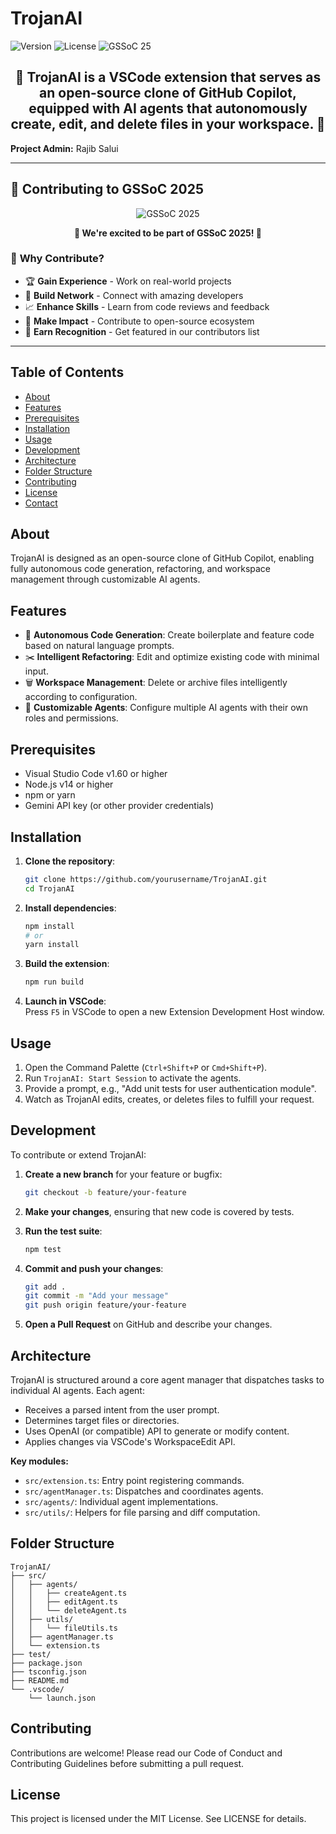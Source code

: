 # TrojanAI

![Version](https://img.shields.io/badge/version-0.1.0-blue.svg)
![License](https://img.shields.io/badge/license-MIT-green.svg)
![GSSoC 25](https://img.shields.io/badge/GSSoC-25-orange.svg)

<div align="center">

## **🤖 TrojanAI is a VSCode extension that serves as an open-source clone of GitHub Copilot, equipped with AI agents that autonomously create, edit, and delete files in your workspace. 🚀**

</div>

**Project Admin:** Rajib Salui

---

## 🤝 **Contributing to GSSoC 2025**

<div align="center">

![GSSoC 2025](https://img.shields.io/badge/GirlScript%20Summer%20of%20Code-2025-orange?style=for-the-badge&logo=girlscript)

**🎉 We're excited to be part of GSSoC 2025! 🎉**

</div>

### 🌟 **Why Contribute?**

- 🏆 **Gain Experience** - Work on real-world projects
- 🤝 **Build Network** - Connect with amazing developers
- 📈 **Enhance Skills** - Learn from code reviews and feedback
- 🎯 **Make Impact** - Contribute to open-source ecosystem
- 🏅 **Earn Recognition** - Get featured in our contributors list

---

## Table of Contents

- [About](#about)  
- [Features](#features)  
- [Prerequisites](#prerequisites)  
- [Installation](#installation)  
- [Usage](#usage)  
- [Development](#development)  
- [Architecture](#architecture)  
- [Folder Structure](#folder-structure)  
- [Contributing](#contributing)  
- [License](#license)  
- [Contact](#contact)  

## About

TrojanAI is designed as an open-source clone of GitHub Copilot, enabling fully autonomous code generation, refactoring, and workspace management through customizable AI agents.

## Features

- 🚀 **Autonomous Code Generation**: Create boilerplate and feature code based on natural language prompts.  
- ✂️ **Intelligent Refactoring**: Edit and optimize existing code with minimal input.  
- 🗑️ **Workspace Management**: Delete or archive files intelligently according to configuration.  
- 🤖 **Customizable Agents**: Configure multiple AI agents with their own roles and permissions.  

## Prerequisites

- Visual Studio Code v1.60 or higher  
- Node.js v14 or higher  
- npm or yarn  
- Gemini API key (or other provider credentials)  

## Installation

1. **Clone the repository**:  
   ```bash
   git clone https://github.com/yourusername/TrojanAI.git
   cd TrojanAI
   ```

2. **Install dependencies**:  
   ```bash
   npm install
   # or
   yarn install
   ```

3. **Build the extension**:  
   ```bash
   npm run build
   ```

4. **Launch in VSCode**:  
   Press `F5` in VSCode to open a new Extension Development Host window.

## Usage

1. Open the Command Palette (`Ctrl+Shift+P` or `Cmd+Shift+P`).
2. Run `TrojanAI: Start Session` to activate the agents.
3. Provide a prompt, e.g., "Add unit tests for user authentication module".
4. Watch as TrojanAI edits, creates, or deletes files to fulfill your request.

## Development

To contribute or extend TrojanAI:

1. **Create a new branch** for your feature or bugfix:
   ```bash
   git checkout -b feature/your-feature
   ```

2. **Make your changes**, ensuring that new code is covered by tests.

3. **Run the test suite**:
   ```bash
   npm test
   ```

4. **Commit and push your changes**:
   ```bash
   git add .
   git commit -m "Add your message"
   git push origin feature/your-feature
   ```

5. **Open a Pull Request** on GitHub and describe your changes.

## Architecture

TrojanAI is structured around a core agent manager that dispatches tasks to individual AI agents. Each agent:

- Receives a parsed intent from the user prompt.
- Determines target files or directories.
- Uses OpenAI (or compatible) API to generate or modify content.
- Applies changes via VSCode's WorkspaceEdit API.

**Key modules:**

- `src/extension.ts`: Entry point registering commands.
- `src/agentManager.ts`: Dispatches and coordinates agents.
- `src/agents/`: Individual agent implementations.
- `src/utils/`: Helpers for file parsing and diff computation.

## Folder Structure

```
TrojanAI/
├── src/
│   ├── agents/
│   │   ├── createAgent.ts
│   │   ├── editAgent.ts
│   │   └── deleteAgent.ts
│   ├── utils/
│   │   └── fileUtils.ts
│   ├── agentManager.ts
│   └── extension.ts
├── test/
├── package.json
├── tsconfig.json
├── README.md
└── .vscode/
    └── launch.json
```

## Contributing

Contributions are welcome! Please read our Code of Conduct and Contributing Guidelines before submitting a pull request.

## License

This project is licensed under the MIT License. See LICENSE for details.

